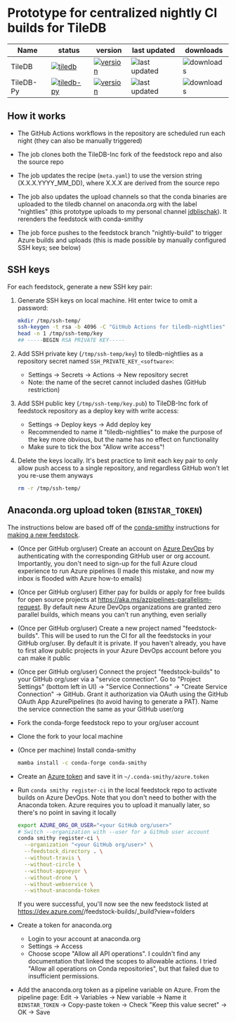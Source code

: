 # Prototype for centralized nightly CI builds for TileDB

Name        | status  | version | last updated | downloads
----------- | ------- | ------- | ------------ | ---------
TileDB      | [![tiledb](https://github.com/jdblischak/tiledb-nightlies-prototype/workflows/tiledb/badge.svg)](https://github.com/jdblischak/tiledb-nightlies-prototype/actions/workflows/tiledb.yml) | [![version](https://anaconda.org/jdblischak/tiledb/badges/version.svg)](https://anaconda.org/jdblischak/tiledb) | ![last updated](https://anaconda.org/jdblischak/tiledb/badges/latest_release_date.svg) | ![downloads](https://anaconda.org/jdblischak/tiledb/badges/downloads.svg)
TileDB-Py   | [![tiledb-py](https://github.com/jdblischak/tiledb-nightlies-prototype/workflows/tiledb-py/badge.svg)](https://github.com/jdblischak/tiledb-nightlies-prototype/actions/workflows/tiledb-py.yml) | [![version](https://anaconda.org/jdblischak/tiledb-py/badges/version.svg)](https://anaconda.org/jdblischak/tiledb-py) | ![last updated](https://anaconda.org/jdblischak/tiledb-py/badges/latest_release_date.svg) | ![downloads](https://anaconda.org/jdblischak/tiledb-py/badges/downloads.svg)

## How it works

* The GitHub Actions workflows in the repository are scheduled run each night
  (they can also be manually triggered)

* The job clones both the TileDB-Inc fork of the feedstock repo and also the
  source repo

* The job updates the recipe (`meta.yaml`) to use the version string
  (X.X.X.YYYY_MM_DD), where X.X.X are derived from the source repo

* The job also updates the upload channels so that the conda binaries are
  uploaded to the tiledb channel on anaconda.org with the label "nightlies"
  (this prototype uploads to my personal channel
  [jdblischak][anaconda.org-tiledb]). It rerenders the feedstock with
  conda-smithy

    [anaconda.org-tiledb]: https://anaconda.org/jdblischak/tiledb/files?version=&channel=nightlies

* The job force pushes to the feedstock branch "nightly-build" to trigger Azure
  builds and uploads (this is made possible by manually configured SSH keys; see
  below)

## SSH keys

For each feedstock, generate a new SSH key pair:

1. Generate SSH keys on local machine. Hit enter twice to omit a password:

    ```sh
    mkdir /tmp/ssh-temp/
    ssh-keygen -t rsa -b 4096 -C "GitHub Actions for tiledb-nightlies" -f /tmp/ssh-temp/key
    head -n 1 /tmp/ssh-temp/key
    ## -----BEGIN RSA PRIVATE KEY-----
    ```

1. Add SSH private key (`/tmp/ssh-temp/key`) to tiledb-nightlies as a repository secret named
   `SSH_PRIVATE_KEY_<software>`:
    * Settings -> Secrets -> Actions -> New repository secret
    * Note: the name of the secret cannot included dashes (GitHub restriction)

1. Add SSH public key (`/tmp/ssh-temp/key.pub`) to TileDB-Inc fork of feedstock
   repository as a deploy key with write access:
    * Settings -> Deploy keys -> Add deploy key
    * Recommended to name it "tiledb-nightlies" to make the purpose of the key
      more obvious, but the name has no effect on functionality
    * Make sure to tick the box "Allow write access"!

1. Delete the keys locally. It's best practice to limit each key pair to only
   allow push access to a single repository, and regardless GitHub won't let you
   re-use them anyways

   ```sh
   rm -r /tmp/ssh-temp/
   ```

## Anaconda.org upload token (`BINSTAR_TOKEN`)

The instructions below are based off of the [conda-smithy][] instructions for
[making a new feedstock][making-a-new-feedstock].

[conda-smithy]: https://github.com/conda-forge/conda-smithy
[making-a-new-feedstock]: https://github.com/conda-forge/conda-smithy#making-a-new-feedstock

* (Once per GitHub org/user) Create an account on [Azure DevOps][azure]
  by authenticating with the corresponding GitHub user or org account.
  Importantly, you don't need to sign-up for the full Azure cloud experience to
  run Azure pipelines (I made this mistake, and now my inbox is flooded with
  Azure how-to emails)

    [azure]: https://dev.azure.com/

* (Once per GitHub org/user) Either pay for builds or apply for free builds for
  open source projects at https://aka.ms/azpipelines-parallelism-request. By
  default new Azure DevOps organizations are granted zero parallel builds, which
  means you can't run anything, even serially

* (Once per GitHub org/user) Create a new project named "feedstock-builds". This
  will be used to run the CI for all the feedstocks in your GitHub org/user. By
  default it is private. If you haven't already, you have to first allow public
  projects in your Azure DevOps account before you can make it public

* (Once per GitHub org/user) Connect the project "feedstock-builds" to your
  GitHub org/user via a "service connection". Go to "Project Settings" (bottom
  left in UI) -> "Service Connections" -> "Create Service Connection" -> GitHub.
  Grant it authorization via OAuth using the GitHub OAuth App AzurePipelines (to
  avoid having to generate a PAT). Name the service connection the same as your
  GitHub user/org

* Fork the conda-forge feedstock repo to your org/user account

* Clone the fork to your local machine

* (Once per machine) Install conda-smithy

    ```sh
    mamba install -c conda-forge conda-smithy
    ```

* Create an [Azure token][azure-token] and save it in
  `~/.conda-smithy/azure.token`

  [azure-token]: https://dev.azure.com/conda-forge/_usersSettings/tokens

* Run `conda smithy register-ci` in the local feedstock repo to activate builds
  on Azure DevOps. Note that you don't need to bother with the Anaconda token.
  Azure requires you to upload it manually later, so there's no point in saving
  it locally

    ```sh
    export AZURE_ORG_OR_USER="<your GitHub org/user>"
    # Switch --organization with --user for a GitHub user account
    conda smithy register-ci \
      --organization "<your GitHub org/user>" \
      --feedstock_directory . \
      --without-travis \
      --without-circle \
      --without-appveyor \
      --without-drone \
      --without-webservice \
      --without-anaconda-token
    ```

    If you were successful, you'll now see the new feedstock listed at https://dev.azure.com/<account>/feedstock-builds/_build?view=folders

* Create a token for anaconda.org
  * Login to your account at anaconda.org
  * Settings -> Access
  * Choose scope "Allow all API operations". I couldn't find any documentation
    that linked the scopes to allowable actions. I tried "Allow all operations
    on Conda repositories", but that failed due to insufficient permissions.

* Add the anaconda.org token as a pipeline variable on Azure. From the pipeline
  page: Edit -> Variables -> New variable -> Name it `BINSTAR_TOKEN` ->
  Copy-paste token -> Check "Keep this value secret" -> OK -> Save
